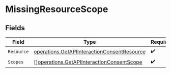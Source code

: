 # MissingResourceScope


## Fields

| Field                                                                                                      | Type                                                                                                       | Required                                                                                                   | Description                                                                                                |
| ---------------------------------------------------------------------------------------------------------- | ---------------------------------------------------------------------------------------------------------- | ---------------------------------------------------------------------------------------------------------- | ---------------------------------------------------------------------------------------------------------- |
| `Resource`                                                                                                 | [operations.GetAPIInteractionConsentResource](../../models/operations/getapiinteractionconsentresource.md) | :heavy_check_mark:                                                                                         | N/A                                                                                                        |
| `Scopes`                                                                                                   | [][operations.GetAPIInteractionConsentScope](../../models/operations/getapiinteractionconsentscope.md)     | :heavy_check_mark:                                                                                         | N/A                                                                                                        |